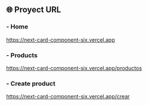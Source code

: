 ## 🌐 Proyect URL

### - Home

https://next-card-component-six.vercel.app

### - Products

https://next-card-component-six.vercel.app/productos

### - Create product

https://next-card-component-six.vercel.app/crear
